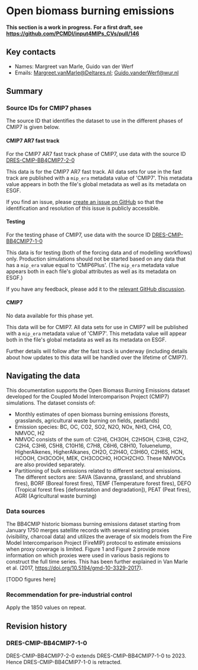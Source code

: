 <!--- These values are used by `fill-out-auto-generated-sections.py` -->
<!--- forcing="biomass_burning_emms" -->
<!--- source_id_stub="DRES-CMIP-BB4CMIP7" -->
# Open biomass burning emissions

**This section is a work in progress.**
**For a first draft, see https://github.com/PCMDI/input4MIPs_CVs/pull/146**

## Key contacts

- Names: Margreet van Marle, Guido van der Werf
- Emails: Margreet.vanMarle@Deltares.nl; Guido.vanderWerf@wur.nl

## Summary

<!--- begin-cmip7-phases-source-ids -->
<!--- Do not edit this section, it is automatically updated when the docs are built -->
### Source IDs for CMIP7 phases

The source ID that identifies the dataset to use in the different phases of CMIP7 is given below.

#### CMIP7 AR7 fast track

For the CMIP7 AR7 fast track phase of CMIP7, use data with the source ID [DRES-CMIP-BB4CMIP7-2-0](https://aims2.llnl.gov/search?project=input4MIPs&versionType=all&&activeFacets=%7B%22source_id%22%3A%5B%22DRES-CMIP-BB4CMIP7-2-0%22%5D%7D)

This data is for the CMIP7 AR7 fast track.
All data sets for use in the fast track are published with a `mip_era` metadata value of 'CMIP7'.
This metadata value appears in both the file's global metadata as well as its metadata on ESGF.

If you find an issue, please
[create an issue on GitHub](https://github.com/PCMDI/input4MIPs_CVs/issues/new?template=data_issue.md)
so that the identification and resolution of this issue is publicly accessible.

#### Testing

For the testing phase of CMIP7, use data with the source ID [DRES-CMIP-BB4CMIP7-1-0](https://aims2.llnl.gov/search?project=input4MIPs&versionType=all&&activeFacets=%7B%22source_id%22%3A%5B%22DRES-CMIP-BB4CMIP7-1-0%22%5D%7D)

This data is for testing (both of the forcing data and of modelling workflows) only.
Production simulations should not be started based on any data that has a `mip_era` value equal to 'CMIP6Plus'.
(The `mip_era` metadata value appears both in each file's global attributes as well as its metadata on ESGF.)

If you have any feedback, please add it to the [relevant GitHub discussion](https://github.com/PCMDI/input4MIPs_CVs/discussions).

#### CMIP7

No data available for this phase yet.

This data will be for CMIP7.
All data sets for use in CMIP7 will be published with a `mip_era` metadata value of 'CMIP7'.
This metadata value will appear both in the file's global metadata as well as its metadata on ESGF.

Further details will follow after the fast track is underway
(including details about how updates to this data will be handled over the lifetime of CMIP7).

<!--- end-cmip7-phases-source-ids -->

<!--- placeholder for piControl recommendation -->
## Navigating the data

This documentation supports the Open Biomass Burning Emissions dataset 
developed for the Coupled Model Intercomparison Project (CMIP7) simulations. 
The dataset consists of:

* Monthly estimates of open biomass burning emissions (forests, grasslands, agricultural waste burning on fields, peatlands)
* Emission species: BC, OC, CO2, SO2, N2O, NOx, NH3, CH4, CO, NMVOC, H2
* NMVOC consists of the sum of: 
  C2H6, CH3OH, C2H5OH, C3H8, C2H2, C2H4, C3H6, C5H8, C10H16, C7H8, C6H6, C8H10, 
  Toluenelump, HigherAlkenes, HigherAlkanes, CH2O, C2H4O, C3H6O, C2H6S, HCN, HCOOH, CH3COOH, MEK, CH3COCHO, HOCH2CHO. 
  These NMVOCs are also provided separately.
* Partitioning of bulk emissions related to different sectoral emissions. 
  The different sectors are: SAVA (Savanna, grassland, and shrubland fires), 
  BORF (Boreal forest fires), 
  TEMF (Temperature forest fires), 
  DEFO (Tropical forest fires [deforestation and degradation]), 
  PEAT (Peat fires), 
  AGRI (Agricultural waste burning)

### Data sources

The BB4CMIP historic biomass burning emissions dataset 
starting from January 1750 merges satellite records with several existing proxies (visibility, charcoal data) 
and utilizes the average of six models from the Fire Model Intercomparison Project (FireMIP) protocol 
to estimate emissions when proxy coverage is limited. 
Figure 1 and Figure 2 provide more information on which proxies were used in various basis regions to construct the full time series. 
This has been further explained in Van Marle et al. (2017, https://doi.org/10.5194/gmd-10-3329-2017).

[TODO figures here]

### Recommendation for pre-industrial control

Apply the 1850 values on repeat.

<!--- end of placeholder for piControl recommendation -->

<!--- begin-revision-history -->
<!--- Do not edit this section, it is automatically updated when the docs are built -->
## Revision history

### DRES-CMIP-BB4CMIP7-1-0

DRES-CMIP-BB4CMIP7-2-0 extends DRES-CMIP-BB4CMIP7-1-0 to 2023. Hence DRES-CMIP-BB4CMIP7-1-0 is
retracted.

<!--- end-revision-history -->
